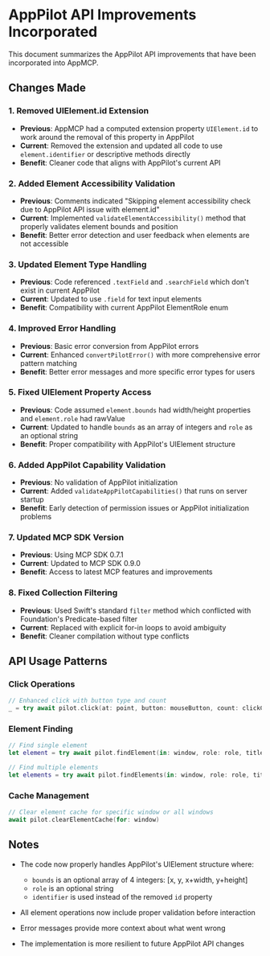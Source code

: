 # AppPilot API Improvements Incorporated

This document summarizes the AppPilot API improvements that have been incorporated into AppMCP.

## Changes Made

### 1. **Removed UIElement.id Extension**
- **Previous**: AppMCP had a computed extension property `UIElement.id` to work around the removal of this property in AppPilot
- **Current**: Removed the extension and updated all code to use `element.identifier` or descriptive methods directly
- **Benefit**: Cleaner code that aligns with AppPilot's current API

### 2. **Added Element Accessibility Validation**
- **Previous**: Comments indicated "Skipping element accessibility check due to AppPilot API issue with element.id"
- **Current**: Implemented `validateElementAccessibility()` method that properly validates element bounds and position
- **Benefit**: Better error detection and user feedback when elements are not accessible

### 3. **Updated Element Type Handling**
- **Previous**: Code referenced `.textField` and `.searchField` which don't exist in current AppPilot
- **Current**: Updated to use `.field` for text input elements
- **Benefit**: Compatibility with current AppPilot ElementRole enum

### 4. **Improved Error Handling**
- **Previous**: Basic error conversion from AppPilot errors
- **Current**: Enhanced `convertPilotError()` with more comprehensive error pattern matching
- **Benefit**: Better error messages and more specific error types for users

### 5. **Fixed UIElement Property Access**
- **Previous**: Code assumed `element.bounds` had width/height properties and `element.role` had rawValue
- **Current**: Updated to handle `bounds` as an array of integers and `role` as an optional string
- **Benefit**: Proper compatibility with AppPilot's UIElement structure

### 6. **Added AppPilot Capability Validation**
- **Previous**: No validation of AppPilot initialization
- **Current**: Added `validateAppPilotCapabilities()` that runs on server startup
- **Benefit**: Early detection of permission issues or AppPilot initialization problems

### 7. **Updated MCP SDK Version**
- **Previous**: Using MCP SDK 0.7.1
- **Current**: Updated to MCP SDK 0.9.0
- **Benefit**: Access to latest MCP features and improvements

### 8. **Fixed Collection Filtering**
- **Previous**: Used Swift's standard `filter` method which conflicted with Foundation's Predicate-based filter
- **Current**: Replaced with explicit for-in loops to avoid ambiguity
- **Benefit**: Cleaner compilation without type conflicts

## API Usage Patterns

### Click Operations
```swift
// Enhanced click with button type and count
_ = try await pilot.click(at: point, button: mouseButton, count: clickCount, window: window)
```

### Element Finding
```swift
// Find single element
let element = try await pilot.findElement(in: window, role: role, title: searchTitle, identifier: searchIdentifier)

// Find multiple elements
let elements = try await pilot.findElements(in: window, role: role, title: nil, identifier: nil)
```

### Cache Management
```swift
// Clear element cache for specific window or all windows
await pilot.clearElementCache(for: window)
```

## Notes

- The code now properly handles AppPilot's UIElement structure where:
  - `bounds` is an optional array of 4 integers: [x, y, x+width, y+height]
  - `role` is an optional string
  - `identifier` is used instead of the removed `id` property
  
- All element operations now include proper validation before interaction
- Error messages provide more context about what went wrong
- The implementation is more resilient to future AppPilot API changes